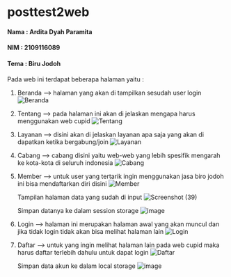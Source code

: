 # posttest2web

#### Nama : Ardita Dyah Paramita
#### NIM : 2109116089
#### Tema : Biru Jodoh

Pada web ini terdapat beberapa halaman yaitu : 
1. Beranda -->
   halaman yang akan di tampilkan sesudah user login
   ![Beranda](https://user-images.githubusercontent.com/96097470/227733543-676de635-f45f-483c-9708-2734c5fc27fb.png)

2. Tentang -->
   pada halaman ini akan di jelaskan mengapa harus menggunakan web cupid 
   ![Tentang](https://user-images.githubusercontent.com/96097470/227734197-dbe485f1-388e-4974-b293-c10b5a243270.png)
   
3. Layanan -->
   disini akan di jelaskan layanan apa saja yang akan di dapatkan ketika bergabung/join
   ![Layanan](https://user-images.githubusercontent.com/96097470/227734206-e79eb5e3-d851-498b-8be7-44b149f0c374.png)

4. Cabang -->
   cabang disini yaitu web-web yang lebih spesifik mengarah ke kota-kota di seluruh indonesia
   ![Cabang](https://user-images.githubusercontent.com/96097470/227733858-9bd72952-0014-486b-a99b-e7a99917b944.png)

5. Member -->
   untuk user yang tertarik ingin menggunakan jasa biro jodoh ini bisa mendaftarkan diri disini
   ![Member](https://user-images.githubusercontent.com/96097470/227733862-475eb308-0995-4dda-9875-2acbc48e6984.png)
   
   Tampilan halaman data yang sudah di input
   ![Screenshot (39)](https://user-images.githubusercontent.com/96097470/227734165-f0e380df-5770-4fa0-9150-177fe3ea73df.png)

   
   Simpan datanya ke dalam session storage
   ![image](https://user-images.githubusercontent.com/96097470/227734064-1d51df24-33b2-4515-aa73-6a0e66569764.png)

6. Login -->
   halaman ini merupakan halaman awal yang akan muncul dan jika tidak login tidak akan bisa melihat halaman lain
   ![Login](https://user-images.githubusercontent.com/96097470/227733870-2e366ef8-80cd-45de-ad5d-2bf8e27826ac.png)

7. Daftar -->
   untuk yang ingin melihat halaman lain pada web cupid maka harus daftar terlebih dahulu untuk dapat login
   ![Daftar](https://user-images.githubusercontent.com/96097470/227733878-e2d8b7bf-606a-4114-8a66-97621c09a64e.png)
   
   Simpan data akun ke dalam local storage
   ![image](https://user-images.githubusercontent.com/96097470/227733998-660abbd6-d2ac-4496-9e8f-ea90ad1865e4.png)


   



